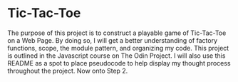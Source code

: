 # Tic-Tac-Toe

The purpose of this project is to construct a playable game of Tic-Tac-Toe on a Web Page.  By doing so, I will get a better understanding of factory functions, scope, the module pattern, and organizing my code.  This project is outlined in the Javascript course on The Odin Project.  I will also use this README as a spot to place pseudocode to help display my thought process throughout the project.  Now onto Step 2. 